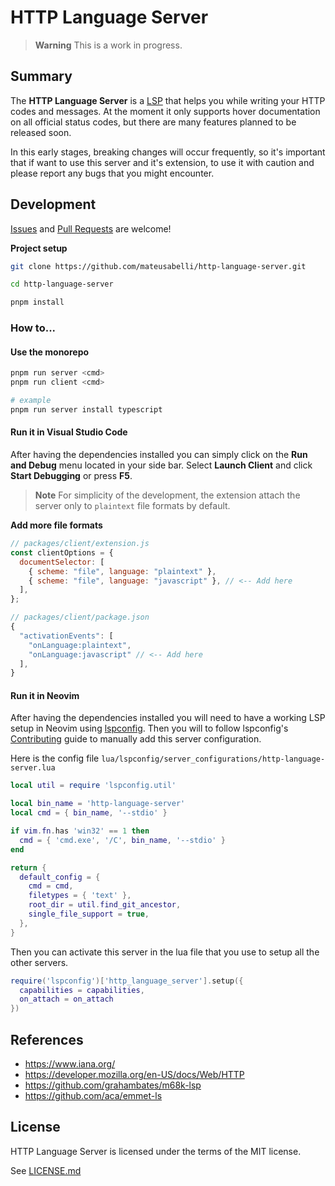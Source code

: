 # HTTP Language Server

> **Warning**
> This is a work in progress.

## Summary 

The **HTTP Language Server** is a [LSP](https://microsoft.github.io/language-server-protocol/) that helps you while writing your HTTP codes and messages. At the moment it only supports hover documentation on all official status codes, but there are many features planned to be released soon.

In this early stages, breaking changes will occur frequently, so it's important that if want to use this server and it's extension, to use it with caution and please report any bugs that you might encounter. 

## Development

[Issues](https://github.com/mateusabelli/http-language-server/issues) and [Pull Requests](https://github.com/mateusabelli/http-language-server/pulls) are welcome!

**Project setup**

```sh
git clone https://github.com/mateusabelli/http-language-server.git

cd http-language-server

pnpm install
```
### How to...

#### Use the monorepo

```sh
pnpm run server <cmd>
pnpm run client <cmd>

# example
pnpm run server install typescript
```

#### Run it in Visual Studio Code

After having the dependencies installed you can simply click on the **Run and Debug** menu located in your side bar. Select **Launch Client** and click **Start Debugging** or press **F5**.

> **Note**
> For simplicity of the development, the extension attach the server only to `plaintext` file formats by default.

**Add more file formats**
```javascript
// packages/client/extension.js
const clientOptions = {
  documentSelector: [
    { scheme: "file", language: "plaintext" },
    { scheme: "file", language: "javascript" }, // <-- Add here 
  ],
};

// packages/client/package.json
{
  "activationEvents": [
    "onLanguage:plaintext",
    "onLanguage:javascript" // <-- Add here
  ],
}
```

#### Run it in Neovim

After having the dependencies installed you will need to have a working LSP setup in Neovim using [lspconfig](https://github.com/neovim/nvim-lspconfig). Then you will to follow lspconfig's [Contributing](https://github.com/neovim/nvim-lspconfig#contributions) guide to manually add this server configuration.

Here is the config file
`lua/lspconfig/server_configurations/http-language-server.lua`

```lua
local util = require 'lspconfig.util'

local bin_name = 'http-language-server'
local cmd = { bin_name, '--stdio' }

if vim.fn.has 'win32' == 1 then
  cmd = { 'cmd.exe', '/C', bin_name, '--stdio' }
end

return {
  default_config = {
    cmd = cmd,
    filetypes = { 'text' },
    root_dir = util.find_git_ancestor,
    single_file_support = true,
  },
}
```

Then you can activate this server in the lua file that you use to setup all the other servers.

```lua
require('lspconfig')['http_language_server'].setup({
  capabilities = capabilities,
  on_attach = on_attach
})
```

## References

- https://www.iana.org/
- https://developer.mozilla.org/en-US/docs/Web/HTTP
- https://github.com/grahambates/m68k-lsp
- https://github.com/aca/emmet-ls

## License

HTTP Language Server is licensed under the terms of the MIT license.

See [LICENSE.md](./LICENSE.md)